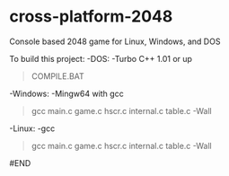 # cross-platform-2048
Console based 2048 game for Linux, Windows, and DOS

To build this project:
-DOS:
  -Turbo C++ 1.01 or up
  >COMPILE.BAT


-Windows:
  -Mingw64 with gcc
  >gcc main.c game.c  hscr.c internal.c table.c -Wall


-Linux:
  -gcc
  >gcc main.c game.c  hscr.c internal.c table.c -Wall

#END
